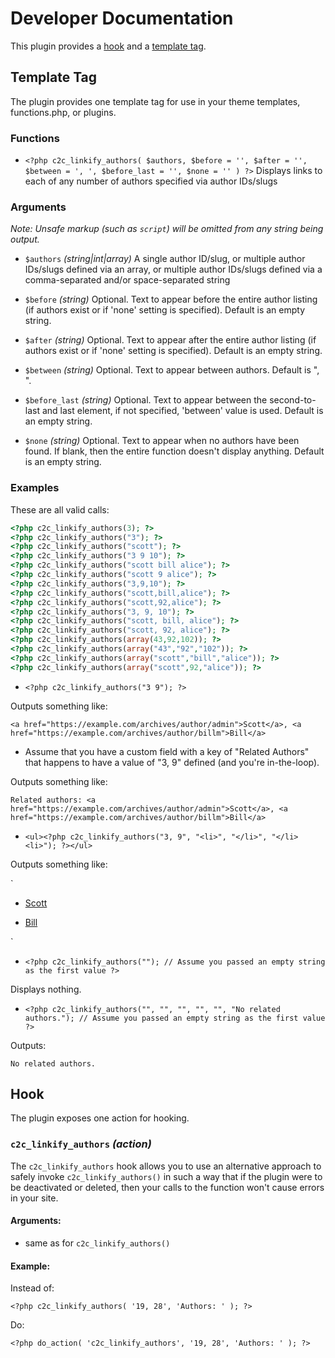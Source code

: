 # Developer Documentation

This plugin provides a [hook](#hook) and a [template tag](#template-tag).

## Template Tag

The plugin provides one template tag for use in your theme templates, functions.php, or plugins.

### Functions

* `<?php c2c_linkify_authors( $authors, $before = '', $after = '', $between = ', ', $before_last = '', $none = '' ) ?>`
Displays links to each of any number of authors specified via author IDs/slugs

### Arguments

_Note: Unsafe markup (such as `script`) will be omitted from any string being output._

* `$authors` _(string|int|array)_
A single author ID/slug, or multiple author IDs/slugs defined via an array, or multiple author IDs/slugs defined via a comma-separated and/or space-separated string

* `$before` _(string)_
Optional. Text to appear before the entire author listing (if authors exist or if 'none' setting is specified). Default is an empty string.

* `$after` _(string)_
Optional. Text to appear after the entire author listing (if authors exist or if 'none' setting is specified). Default is an empty string.

* `$between` _(string)_
Optional. Text to appear between authors. Default is ", ".

* `$before_last` _(string)_
Optional. Text to appear between the second-to-last and last element, if not specified, 'between' value is used. Default is an empty string.

* `$none` _(string)_
Optional. Text to appear when no authors have been found. If blank, then the entire function doesn't display anything. Default is an empty string.

### Examples

These are all valid calls:

```php
<?php c2c_linkify_authors(3); ?>
<?php c2c_linkify_authors("3"); ?>
<?php c2c_linkify_authors("scott"); ?>
<?php c2c_linkify_authors("3 9 10"); ?>
<?php c2c_linkify_authors("scott bill alice"); ?>
<?php c2c_linkify_authors("scott 9 alice"); ?>
<?php c2c_linkify_authors("3,9,10"); ?>
<?php c2c_linkify_authors("scott,bill,alice"); ?>
<?php c2c_linkify_authors("scott,92,alice"); ?>
<?php c2c_linkify_authors("3, 9, 10"); ?>
<?php c2c_linkify_authors("scott, bill, alice"); ?>
<?php c2c_linkify_authors("scott, 92, alice"); ?>
<?php c2c_linkify_authors(array(43,92,102)); ?>
<?php c2c_linkify_authors(array("43","92","102")); ?>
<?php c2c_linkify_authors(array("scott","bill","alice")); ?>
<?php c2c_linkify_authors(array("scott",92,"alice")); ?>
```

* `<?php c2c_linkify_authors("3 9"); ?>`

Outputs something like:

`<a href="https://example.com/archives/author/admin">Scott</a>, <a href="https://example.com/archives/author/billm">Bill</a>`

* Assume that you have a custom field with a key of "Related Authors" that happens to have a value of "3, 9" defined (and you're in-the-loop).

Outputs something like:

`Related authors: <a href="https://example.com/archives/author/admin">Scott</a>, <a href="https://example.com/archives/author/billm">Bill</a>`

* `<ul><?php c2c_linkify_authors("3, 9", "<li>", "</li>", "</li><li>"); ?></ul>`

Outputs something like:

`<ul><li><a href="https://example.com/archives/author/admin">Scott</a></li>
<li><a href="https://example.com/archives/author/billm">Bill</a></li></ul>`

* `<?php c2c_linkify_authors(""); // Assume you passed an empty string as the first value ?>`

Displays nothing.

* `<?php c2c_linkify_authors("", "", "", "", "", "No related authors."); // Assume you passed an empty string as the first value ?>`

Outputs:

`No related authors.`


## Hook

The plugin exposes one action for hooking.

### `c2c_linkify_authors` _(action)_

The `c2c_linkify_authors` hook allows you to use an alternative approach to safely invoke `c2c_linkify_authors()` in such a way that if the plugin were to be deactivated or deleted, then your calls to the function won't cause errors in your site.

#### Arguments:

* same as for `c2c_linkify_authors()`

#### Example:

Instead of:

`<?php c2c_linkify_authors( '19, 28', 'Authors: ' ); ?>`

Do:

`<?php do_action( 'c2c_linkify_authors', '19, 28', 'Authors: ' ); ?>`
